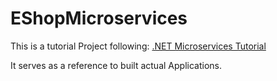 # EShopMicroservices

This is a tutorial Project following: 
[.NET Microservices Tutorial](https://www.udemy.com/course/microservices-architecture-and-implementation-on-dotnet)

It serves as a reference to built actual Applications.
